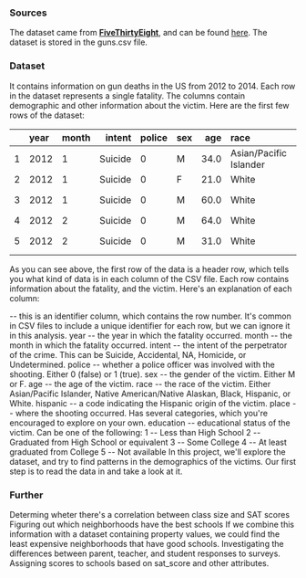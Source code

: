 
### Sources

The dataset came from [**FiveThirtyEight**](http://fivethirtyeight.com/), and can be found [here](https://github.com/fivethirtyeight/guns-data). The dataset is stored in the guns.csv file. 

### Dataset

It contains information on gun deaths in the US from 2012 to 2014. Each row in the dataset represents a single fatality. The columns contain demographic and other information about the victim. Here are the first few rows of the dataset:

|   | year  |  month  | intent | police|  sex | age  | race |   hispanic |   place  | education |
|:- | :---- | :------ | -----: | :-----| :--- | ---: | :--- | ---------: |--------: |--------: |
| 1 |  2012 |   1  | Suicide  | 0   |  M   |  34.0    |  Asian/Pacific  Islander  |  100  | Home    |  4.0
| 2 |  2012 |   1  |   Suicide  | 0  |   F  |   21.0   |   White   |  100  | Street  |  3.0
| 3 | 2012  |  1   |  Suicide  | 0   |  M   |  60.0   |   White   |  100  | Other specified  |  4.0
| 4 | 2012  |  2   |  Suicide |  0   |  M   |  64.0   |   White   |  100  | Home   |   4.0
| 5 | 2012  |  2   |  Suicide  | 0  |   M   |  31.0   |   White  |   100  | Other specified  |  2.0
As you can see above, the first row of the data is a header row, which tells you what kind of data is in each column of the CSV file. Each row contains information about the fatality, and the victim. Here's an explanation of each column:

-- this is an identifier column, which contains the row number. It's common in CSV files to include a unique identifier for each row, but we can ignore it in this analysis.
year -- the year in which the fatality occurred.
month -- the month in which the fatality occurred.
intent -- the intent of the perpetrator of the crime. This can be Suicide, Accidental, NA, Homicide, or Undetermined.
police -- whether a police officer was involved with the shooting. Either 0 (false) or 1 (true).
sex -- the gender of the victim. Either M or F.
age -- the age of the victim.
race -- the race of the victim. Either Asian/Pacific Islander, Native American/Native Alaskan, Black, Hispanic, or White.
hispanic -- a code indicating the Hispanic origin of the victim.
place -- where the shooting occurred. Has several categories, which you're encouraged to explore on your own.
education -- educational status of the victim. Can be one of the following:
1 -- Less than High School
2 -- Graduated from High School or equivalent
3 -- Some College
4 -- At least graduated from College
5 -- Not available
In this project, we'll explore the dataset, and try to find patterns in the demographics of the victims. Our first step is to read the data in and take a look at it.

### Further

Determing wheter there's a correlation between class size and SAT scores
Figuring out which neighborhoods have the best schools
If we combine this information with a dataset containing property values, we could find the least expensive neighborhoods that have good schools.
Investigating the differences between parent, teacher, and student responses to surveys.
Assigning scores to schools based on sat_score and other attributes.
